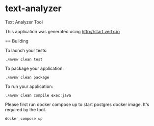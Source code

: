 # text-analyzer
Text Analyzer Tool

This application was generated using http://start.vertx.io

== Building

To launch your tests:
```
./mvnw clean test
```

To package your application:
```
./mvnw clean package
```

To run your application:
```
./mvnw clean compile exec:java
```

Please first run docker compose up to start postgres docker image. It's required by the tool.
```
docker compose up
```